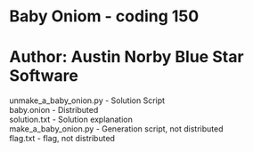 # Baby Oniom - coding 150
# Author: Austin Norby Blue Star Software

unmake_a_baby_onion.py - Solution Script\
baby.onion - Distributed\
solution.txt - Solution explanation\
make_a_baby_onion.py - Generation script, not distributed\
flag.txt - flag, not distributed
